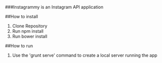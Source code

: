 ###Instagrammy is an Instagram API application

##How to install

1) Clone Repository
2) Run npm install
3) Run bower install

##How to run

1) Use the 'grunt serve' command to create a local server running the app